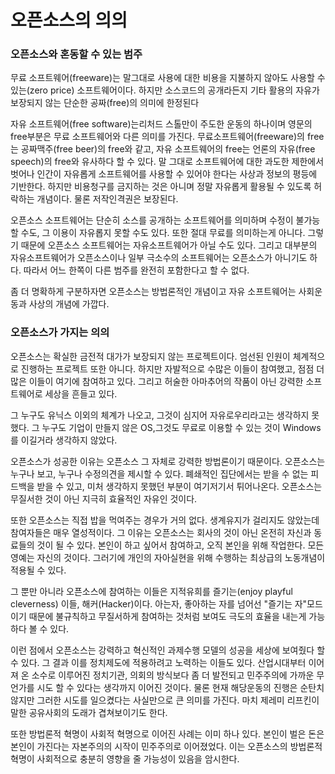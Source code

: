 오픈소스의 의의
===============
### 오픈소스와 혼동할 수 있는 범주

무료 소프트웨어(freeware)는 말그대로 사용에 대한 비용을 지불하지 않아도 사용할 수 있는(zero price) 소프트웨어이다. 
하지만 소스코드의 공개라든지 기타 활용의 자유가 보장되지 않는 단순한 공짜(free)의 의미에 한정된다

자유 소프트웨어(free software)는리처드 스톨만이 주도한 운동의 하나이며 영문의 free부분은 무료 소프트웨어와 다른 의미를 가진다. 
무료소프트웨어(freeware)의 free 는 공짜맥주(free beer)의 free와 같고, 자유 소프트웨어의 free는 언론의 자유(free speech)의 free와 유사하다 할 수 있다. 
말 그대로 소프트웨어에 대한 과도한 제한에서 벗어나 인간이 자유롭게 소프트웨어를 사용할 수 있어야 한다는 사상과 정보의 평등에 기반한다. 
하지만 비용청구를 금지하는 것은 아니며 정말 자유롭게 활용될 수 있도록 허락하는 개념이다. 물론 저작인격권은 보장된다.

오픈소스 소프트웨어는 단순히 소스를 공개하는 소프트웨어를 의미하며 수정이 불가능할 수도, 그 이용이 자유롭지 못할 수도 있다. 또한 절대 무료를 의미하는게 아니다.
그렇기 때문에 오픈소스 소프트웨어는 자유소프트웨어가 아닐 수도 있다. 
그리고 대부분의 자유소프트웨어가 오픈소스이나 일부 극소수의 소프트웨어는 오픈소스가 아니기도 하다. 
따라서 어느 한쪽이 다른 범주를 완전히 포함한다고 할 수 없다. 

좀 더 명확하게 구분하자면 오픈소스는 방법론적인 개념이고 자유 소프트웨어는 사회운동과 사상의 개념에 가깝다.

### 오픈소스가 가지는 의의

오픈소스는 확실한 금전적 대가가 보장되지 않는 프로젝트이다. 엄선된 인원이 체계적으로 진행하는 프로젝트 또한 아니다. 하지만 자발적으로 수많은 이들이 참여했고, 
점점 더 많은 이들이 여기에 참여하고 있다. 그리고 허술한 아마추어의 작품이 아닌 강력한 소프트웨어로 세상을 흔들고 있다. 

그 누구도 유닉스 이외의 체계가 나오고, 그것이 심지어 자유로우리라고는 생각하지 못했다. 
그 누구도 기업이 만들지 않은 OS,그것도 무료로 이용할 수 있는 것이 Windows를 이길거라 생각하지 않았다. 

오픈소스가 성공한 이유는 오픈소스 그 자체로 강력한 방법론이기 때문이다. 오픈소스는 누구나 보고, 누구나 수정의견을 제시할 수 있다. 
폐쇄적인 집단에서는 받을 수 없는 피드백을 받을 수 있고, 미처 생각하지 못했던 부분이 여기저기서 튀어나온다. 
오픈소스는 무질서한 것이 아닌 지극히 효율적인 자유인 것이다.

또한 오픈소스는 직접 밥을 먹여주는 경우가 거의 없다. 생계유지가 걸리지도 않았는데 참여자들은 매우 열성적이다. 
그 이유는 오픈소스는 회사의 것이 아닌 온전히 자신과 동료들의 것이 될 수 있다. 본인이 하고 싶어서 참여하고, 오직 본인을 위해 작업한다. 
모든 영예는 자신의 것이다. 그러기에 개인의 자아실현을 위해 수행하는 최상급의 노동개념이 적용될 수 있다. 

그 뿐만 아니라 오픈소스에 참여하는 이들은 지적유희를 즐기는(enjoy playful cleverness) 이들, 해커(Hacker)이다. 
아는자, 좋아하는 자를 넘어선 "즐기는 자"모드 이기 때문에 불규칙하고 무질서하게 참여하는 것처럼 보여도 극도의 효율을 내는게 가능하다 볼 수 있다. 

이런 점에서 오픈소스는 강력하고 혁신적인 과제수행 모델의 성공을 세상에 보여줬다 할 수 있다. 그 결과 이를 정치제도에 적용하려고 노력하는 이들도 있다. 
산업시대부터 이어져 온 소수로 이루어진 정치기관, 의회의 방식보다 좀 더 발전되고 민주주의에 가까운 무언가를 시도 할 수 있다는 생각까지 이어진 것이다.
물론 현재 해당운동의 진행은 순탄치 않지만 그러한 시도를 일으켰다는 사실만으로 큰 의미를 가진다. 마치 제레미 리프킨이 말한 공유사회의 도래가 겹쳐보이기도 한다.

또한 방법론적 혁명이 사회적 혁명으로 이어진 사례는 이미 하나 있다. 본인이 벌은 돈은 본인이 가진다는 자본주의의 시작이 민주주의로 이어졌었다. 
이는 오픈소스의 방법론적 혁명이 사회적으로 충분히 영향을 줄 가능성이 있음을 암시한다.

